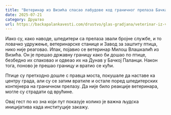 ```yaml
---
title: "Ветеринар из Визића спасао лабудове код граничног прелаза Бачка Паланка – Илок"
date: 2025-07-21
category: Друштво
url: https://backapalankavesti.com/drustvo/glas-gradjana/veterinar-iz-vizica-spasao-labudove-kod-prelaza-backa-palanka-ilok/
---
```


Иако су, како наводе, шпедитери са прелаза звали бројне службе, и то ловачко удружење, ветеринарске станице и Завод за заштиту птица, нико није реаговао. Ипак, појавио се ветеринар Милош Влашкалић из Визића. Он је прешао државну границу како би дошао по птице, безбедно их спаковао и одвеао их на Дунав у Бачкој Паланци. Након тога, поново је прешао границу и вратио се кући.

Птице су претходно дошле с правца моста, покушале да наставе ка центру града, али су се затим вратиле и остале поред шпедитерских контејнера на граничном прелазу. Да није било реакције ветеринара, могле су страдати од врућине.

Овај гест по ко зна који пут показује колико је важна људска иницијатива када институције закажу.
